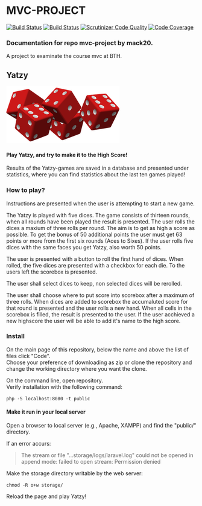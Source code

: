 # MVC-PROJECT

[![Build Status](https://www.travis-ci.com/wadholm/mvc-project.svg?branch=main)](https://www.travis-ci.com/wadholm/mvc-project)
[![Build Status](https://scrutinizer-ci.com/g/wadholm/mvc-project/badges/build.png?b=main)](https://scrutinizer-ci.com/g/wadholm/mvc-project/build-status/main)
[![Scrutinizer Code Quality](https://scrutinizer-ci.com/g/wadholm/mvc-project/badges/quality-score.png?b=main)](https://scrutinizer-ci.com/g/wadholm/mvc-project/?branch=main)
[![Code Coverage](https://scrutinizer-ci.com/g/wadholm/mvc-project/badges/coverage.png?b=main)](https://scrutinizer-ci.com/g/wadholm/mvc-project/?branch=main)

### Documentation for repo mvc-project by mack20.  
A project to examinate the course mvc at BTH. 

## Yatzy
![Dices](resources/img/dice.png)

#### Play Yatzy, and try to make it to the High Score!  

Results of the Yatzy-games are saved in a database and presented under statistics, 
where you can find statistics about the last ten games played!

### How to play?

Instructions are presented when the user is attempting to start a new game. 

The Yatzy is played with five dices. The game consists of thirteen rounds, when all rounds have been played the result is presented. 
The user rolls the dices a maxium of three rolls per round. The aim is to get as high a score as possible. 
To get the bonus of 50 additional points the user must get 63 points or more from the first six rounds (Aces to Sixes). If the user rolls five dices with the same faces you get Yatzy, also worth 50 points. 

The user is presented with a button to roll the first hand of dices. 
When rolled, the five dices are presented with a checkbox for each die. 
To the users left the scorebox is presented. 

The user shall select dices to keep, non selected dices will be rerolled.

The user shall choose where to put score into scorebox after a maximum of three rolls.
When dices are added to scorebox the accumaluted score for that round is presented and the user rolls a new hand. 
When all cells in the scorebox is filled, the result is presented to the user. 
If the user acchieved a new highscore the user will be able to add it's name to the high score.  

### Install

On the main page of this repository, below the name and above the list of files click "Code".  
Choose your preference of downloading as zip or clone the repository and change the working directory where you want the clone.  

On the command line, open repository.  
Verify installation with the following command:  
```
php -S localhost:8080 -t public
```

#### Make it run in your local server  

Open a browser to local server (e.g., Apache, XAMPP) and find the "public/" directory.  

If an error accurs:  

> The stream or file "...storage/logs/laravel.log" could not be opened in append mode: failed to open stream: Permission denied  

Make the storage directory writable by the web server:  
```
chmod -R o+w storage/
```

Reload the page and play Yatzy!
